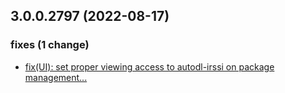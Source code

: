 ## 3.0.0.2797 (2022-08-17)

### fixes (1 change)

- [fix(UI): set proper viewing access to autodl-irssi on package management...](QuickBox/development/v3-development@e51df20a0ee429f8fe6ee7472639eb5ac0f940d1)
